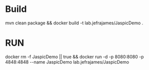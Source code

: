 # Build
mvn clean package && docker build -t lab.jefrajames/JaspicDemo .

# RUN

docker rm -f JaspicDemo || true && docker run -d -p 8080:8080 -p 4848:4848 --name JaspicDemo lab.jefrajames/JaspicDemo 